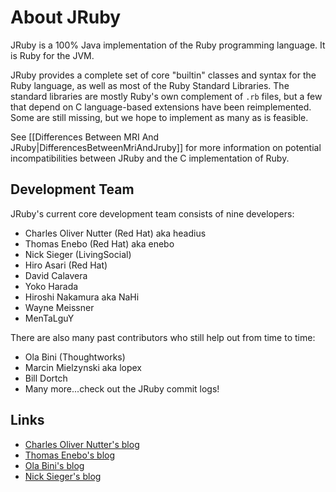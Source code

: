 About JRuby
===========

JRuby is a 100% Java implementation of the Ruby programming language. It is Ruby for the JVM.

JRuby provides a complete set of core "builtin" classes and syntax for the Ruby language, as well as most of the Ruby Standard Libraries. The standard libraries are mostly Ruby's own complement of <code>.rb</code> files, but a few that depend on C language-based extensions have been reimplemented. Some are still missing, but we hope to implement as many as is feasible.

See [[Differences Between MRI And JRuby|DifferencesBetweenMriAndJruby]] for more information on potential incompatibilities between JRuby and the C implementation of Ruby.

Development Team
----------------

JRuby's current core development team consists of nine developers:

* Charles Oliver Nutter (Red Hat) aka headius
* Thomas Enebo (Red Hat) aka enebo
* Nick Sieger (LivingSocial)
* Hiro Asari (Red Hat)
* David Calavera
* Yoko Harada
* Hiroshi Nakamura aka NaHi
* Wayne Meissner
* MenTaLguY

There are also many past contributors who still help out from time to time:

* Ola Bini (Thoughtworks)
* Marcin Mielzynski aka lopex
* Bill Dortch
* Many more...check out the JRuby commit logs!

Links
-----

* [Charles Oliver Nutter's blog](http://headius.blogspot.com)
* [Thomas Enebo's blog](http://www.bloglines.com/blog/ThomasEEnebo)
* [Ola Bini's blog](http://olabini.com/blog)
* [Nick Sieger's blog](http://blog.nicksieger.com)